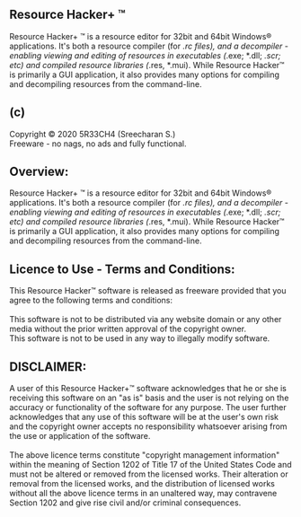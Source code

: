 ## Resource Hacker+ ™
Resource Hacker+ ™ is a resource editor for 32bit and 64bit Windows® applications. It's both a resource compiler (for *.rc files), and a decompiler - enabling viewing and editing of resources in executables (*.exe; *.dll; *.scr; etc) and compiled resource libraries (*.res, *.mui). While Resource Hacker™ is primarily a GUI application, it also provides many options for compiling and decompiling resources from the command-line.

## (c)
Copyright © 2020 5R33CH4 (Sreecharan S.) <br>
Freeware - no nags, no ads and fully functional.


## Overview:

Resource Hacker+ ™ is a resource editor for 32bit and 64bit Windows® applications. It's both a resource compiler (for *.rc files), and a decompiler - enabling viewing and editing of resources in executables (*.exe; *.dll; *.scr; etc) and compiled resource libraries (*.res, *.mui). While Resource Hacker™ is primarily a GUI application, it also provides many options for compiling and decompiling resources from the command-line.

## Licence to Use - Terms and Conditions:

This Resource Hacker™ software is released as freeware provided that you agree to the following terms and conditions: <br> <br>
This software is not to be distributed via any website domain or any other media without the prior written approval of the copyright owner. 
<br>
This software is not to be used in any way to illegally modify software. 
<br>

## DISCLAIMER:
A user of this Resource Hacker+™ software acknowledges that he or she is receiving this software on an "as is" basis and the user is not relying on the accuracy or functionality of the software for any purpose. The user further acknowledges that any use of this software will be at the user's own risk and the copyright owner accepts no responsibility whatsoever arising from the use or application of the software.  
<br>
The above licence terms constitute "copyright management information" within the meaning of Section 1202 of Title 17 of the United States Code and must not be altered or removed from the licensed works. Their alteration or removal from the licensed works, and the distribution of licensed works without all the above licence terms in an unaltered way, may contravene Section 1202 and give rise civil and/or criminal consequences. 

